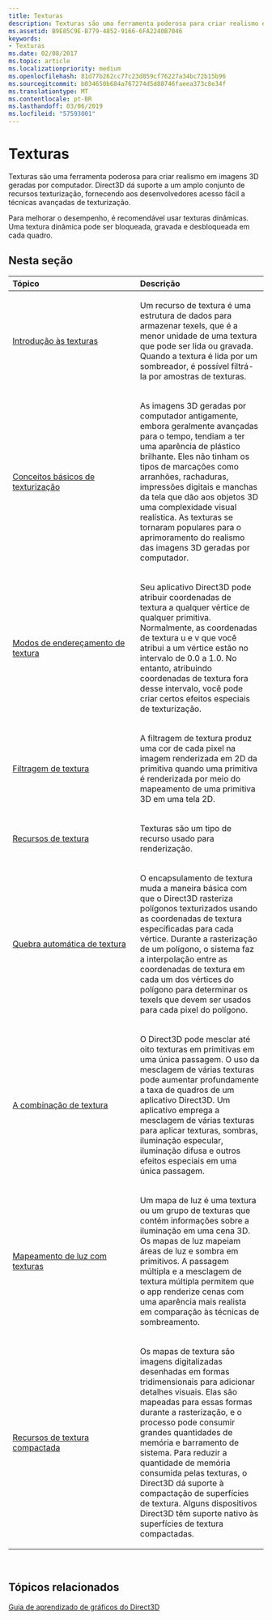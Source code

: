 ```yaml
---
title: Texturas
description: Texturas são uma ferramenta poderosa para criar realismo em imagens 3D geradas por computador. Direct3D dá suporte a um amplo conjunto de recursos texturização, fornecendo aos desenvolvedores acesso fácil a técnicas avançadas de texturização.
ms.assetid: B9E85C9E-B779-4852-9166-6FA2240B7046
keywords:
- Texturas
ms.date: 02/08/2017
ms.topic: article
ms.localizationpriority: medium
ms.openlocfilehash: 81d77b262cc77c23d859cf76227a34bc72b15b96
ms.sourcegitcommit: b034650b684a767274d5d88746faeea373c8e34f
ms.translationtype: MT
ms.contentlocale: pt-BR
ms.lasthandoff: 03/06/2019
ms.locfileid: "57593001"
---
```

# <a name="textures"></a>Texturas


Texturas são uma ferramenta poderosa para criar realismo em imagens 3D geradas por computador. Direct3D dá suporte a um amplo conjunto de recursos texturização, fornecendo aos desenvolvedores acesso fácil a técnicas avançadas de texturização.

Para melhorar o desempenho, é recomendável usar texturas dinâmicas. Uma textura dinâmica pode ser bloqueada, gravada e desbloqueada em cada quadro.

## <a name="span-idin-this-sectionspanin-this-section"></a><span id="in-this-section"></span>Nesta seção


<table>
<colgroup>
<col width="50%" />
<col width="50%" />
</colgroup>
<thead>
<tr class="header">
<th align="left">Tópico</th>
<th align="left">Descrição</th>
</tr>
</thead>
<tbody>
<tr class="odd">
<td align="left"><p><a href="introduction-to-textures.md">Introdução às texturas</a></p></td>
<td align="left"><p>Um recurso de textura é uma estrutura de dados para armazenar texels, que é a menor unidade de uma textura que pode ser lida ou gravada. Quando a textura é lida por um sombreador, é possível filtrá-la por amostras de texturas.</p></td>
</tr>
<tr class="even">
<td align="left"><p><a href="basic-texturing-concepts.md">Conceitos básicos de texturização</a></p></td>
<td align="left"><p>As imagens 3D geradas por computador antigamente, embora geralmente avançadas para o tempo, tendiam a ter uma aparência de plástico brilhante. Eles não tinham os tipos de marcações como arranhões, rachaduras, impressões digitais e manchas da tela que dão aos objetos 3D uma complexidade visual realística. As texturas se tornaram populares para o aprimoramento do realismo das imagens 3D geradas por computador.</p></td>
</tr>
<tr class="odd">
<td align="left"><p><a href="texture-addressing-modes.md">Modos de endereçamento de textura</a></p></td>
<td align="left"><p>Seu aplicativo Direct3D pode atribuir coordenadas de textura a qualquer vértice de qualquer primitiva. Normalmente, as coordenadas de textura u e v que você atribui a um vértice estão no intervalo de 0.0 a 1.0. No entanto, atribuindo coordenadas de textura fora desse intervalo, você pode criar certos efeitos especiais de texturização.</p></td>
</tr>
<tr class="even">
<td align="left"><p><a href="texture-filtering.md">Filtragem de textura</a></p></td>
<td align="left"><p>A filtragem de textura produz uma cor de cada pixel na imagem renderizada em 2D da primitiva quando uma primitiva é renderizada por meio do mapeamento de uma primitiva 3D em uma tela 2D.</p></td>
</tr>
<tr class="odd">
<td align="left"><p><a href="texture-resources.md">Recursos de textura</a></p></td>
<td align="left"><p>Texturas são um tipo de recurso usado para renderização.</p></td>
</tr>
<tr class="even">
<td align="left"><p><a href="texture-wrapping.md">Quebra automática de textura</a></p></td>
<td align="left"><p>O encapsulamento de textura muda a maneira básica com que o Direct3D rasteriza polígonos texturizados usando as coordenadas de textura especificadas para cada vértice. Durante a rasterização de um polígono, o sistema faz a interpolação entre as coordenadas de textura em cada um dos vértices do polígono para determinar os texels que devem ser usados para cada pixel do polígono.</p></td>
</tr>
<tr class="odd">
<td align="left"><p><a href="texture-blending.md">A combinação de textura</a></p></td>
<td align="left"><p>O Direct3D pode mesclar até oito texturas em primitivas em uma única passagem. O uso da mesclagem de várias texturas pode aumentar profundamente a taxa de quadros de um aplicativo Direct3D. Um aplicativo emprega a mesclagem de várias texturas para aplicar texturas, sombras, iluminação especular, iluminação difusa e outros efeitos especiais em uma única passagem.</p></td>
</tr>
<tr class="even">
<td align="left"><p><a href="light-mapping-with-textures.md">Mapeamento de luz com texturas</a></p></td>
<td align="left"><p>Um mapa de luz é uma textura ou um grupo de texturas que contém informações sobre a iluminação em uma cena 3D. Os mapas de luz mapeiam áreas de luz e sombra em primitivos. A passagem múltipla e a mesclagem de textura múltipla permitem que o app renderize cenas com uma aparência mais realista em comparação às técnicas de sombreamento.</p></td>
</tr>
<tr class="odd">
<td align="left"><p><a href="compressed-texture-resources.md">Recursos de textura compactada</a></p></td>
<td align="left"><p>Os mapas de textura são imagens digitalizadas desenhadas em formas tridimensionais para adicionar detalhes visuais. Elas são mapeadas para essas formas durante a rasterização, e o processo pode consumir grandes quantidades de memória e barramento de sistema. Para reduzir a quantidade de memória consumida pelas texturas, o Direct3D dá suporte à compactação de superfícies de textura. Alguns dispositivos Direct3D têm suporte nativo às superfícies de textura compactadas.</p></td>
</tr>
</tbody>
</table>

 

## <a name="span-idrelated-topicsspanrelated-topics"></a><span id="related-topics"></span>Tópicos relacionados


[Guia de aprendizado de gráficos do Direct3D](index.md)

 

 




